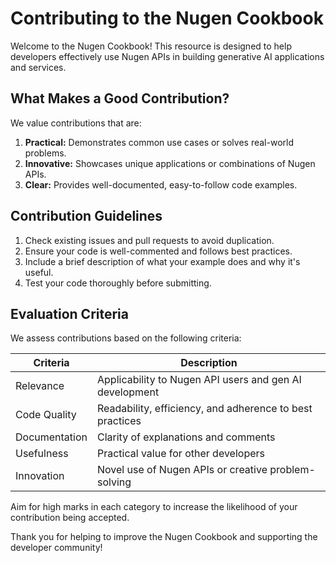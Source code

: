 # Contributing to the Nugen Cookbook

Welcome to the Nugen Cookbook! This resource is designed to help developers effectively use Nugen APIs in building generative AI applications and services.

## What Makes a Good Contribution?

We value contributions that are:

1. **Practical:** Demonstrates common use cases or solves real-world problems.
2. **Innovative:** Showcases unique applications or combinations of Nugen APIs.
3. **Clear:** Provides well-documented, easy-to-follow code examples.

## Contribution Guidelines

1. Check existing issues and pull requests to avoid duplication.
2. Ensure your code is well-commented and follows best practices.
3. Include a brief description of what your example does and why it's useful.
4. Test your code thoroughly before submitting.

## Evaluation Criteria

We assess contributions based on the following criteria:

| Criteria     | Description                                                   |
|--------------|---------------------------------------------------------------|
| Relevance    | Applicability to Nugen API users and gen AI development       |
| Code Quality | Readability, efficiency, and adherence to best practices      |
| Documentation| Clarity of explanations and comments                          |
| Usefulness   | Practical value for other developers                          |
| Innovation   | Novel use of Nugen APIs or creative problem-solving           |

Aim for high marks in each category to increase the likelihood of your contribution being accepted.

Thank you for helping to improve the Nugen Cookbook and supporting the developer community!
